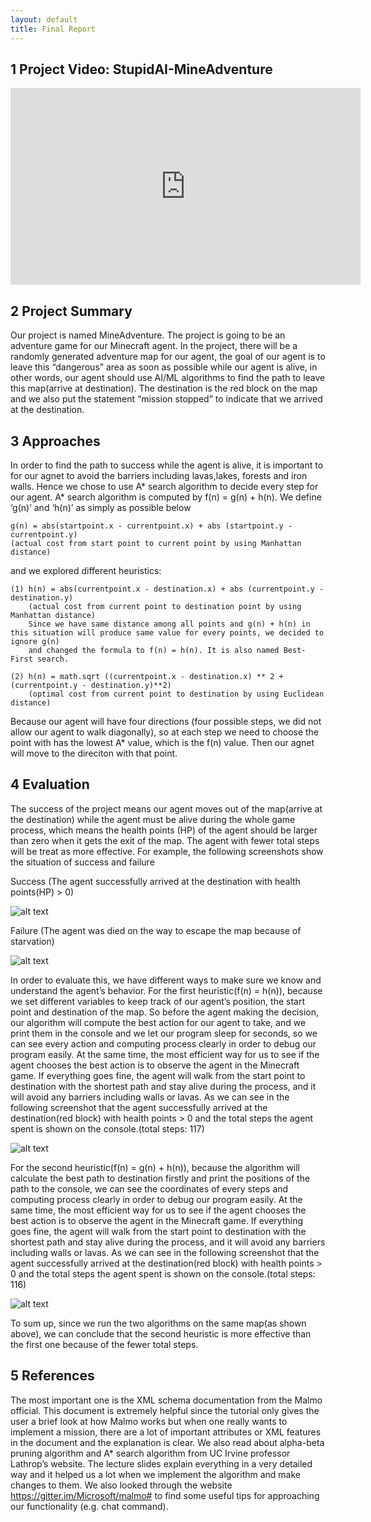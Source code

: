 ```yaml
---
layout: default
title: Final Report
---
```

## 1 Project Video: StupidAI-MineAdventure
<iframe width="560" height="315" src="https://www.youtube.com/embed/B1NqXZ9eaCw" frameborder="0" allow="accelerometer; autoplay; encrypted-media; gyroscope; picture-in-picture" allowfullscreen></iframe>

## 2 Project Summary

Our project is named MineAdventure. The project is going to be an adventure game for our Minecraft agent. In the project, there will be a randomly generated adventure map 
for our agent, the goal of our agent is to leave this “dangerous” area as soon as possible while our agent is alive, in other words, our agent should use AI/ML algorithms 
to find the path to leave this map(arrive at destination). The destination is the red block on the map and we also put the statement “mission stopped” to indicate that we 
arrived at the destination.

## 3 Approaches

In order to find the path to success while the agent is alive, it is important to for our agnet to avoid the barriers including lavas,lakes, forests and iron walls. Hence we 
chose to use A* search algorithm to decide every step for our agent. 
A* search algorithm is computed by f(n) = g(n) + h(n). We define ‘g(n)’ and ‘h(n)’ as simply as possible below
	
	g(n) = abs(startpoint.x - currentpoint.x) + abs (startpoint.y - currentpoint.y)
	(actual cost from start point to current point by using Manhattan distance)
	
and we explored different heuristics:

	(1) h(n) = abs(currentpoint.x - destination.x) + abs (currentpoint.y - destination.y)
		(actual cost from current point to destination point by using Manhattan distance)
		Since we have same distance among all points and g(n) + h(n) in this situation will produce same value for every points, we decided to ignore g(n)
		and changed the formula to f(n) = h(n). It is also named Best-First search. 
	
	(2) h(n) = math.sqrt ((currentpoint.x - destination.x) ** 2 + (currentpoint.y - destination.y)**2)
		(optimal cost from current point to destination by using Euclidean distance)

Because our agent will have four directions (four possible steps, we did not allow our agent to walk diagonally), so at each step we need to choose the point with has the lowest
A* value, which is the f(n) value. Then our agnet will move to the direciton with that point. 

## 4 Evaluation

The success of the project means our agent moves out of the map(arrive at the destination) while the agent must be alive during the whole game process, which means the health points
(HP) of the agent should be larger than zero when it gets the exit of the map. The agent with fewer total steps will be treat as more effective.
For example, the following screenshots show the situation of success and failure
 
Success (The agent successfully arrived at the destination with health points(HP) > 0)

![alt text](https://github.com/YizhuoWu/StupidAI-MineAdventure/blob/master/docs/arts/Evaluation/complexA.png?raw=true"complexA")

Failure (The agent was died on the way to escape the map because of starvation)

![alt text](https://github.com/YizhuoWu/StupidAI-MineAdventure/blob/master/docs/arts/Evaluation/complexB.png?raw=true"complexB")

In order to evaluate this, we have different ways to make sure we know and understand the agent’s behavior.
For the first heuristic(f(n) = h(n)), because we set different variables to keep track of our agent’s position, the start point and destination of the map. So before the agent making 
the decision, our algorithm will compute the best action for our agent to take, and we print them in the console and we let our program sleep for seconds, so we can see every action 
and computing process clearly in order to debug our program easily. At the same time, the most efficient way for us to see if the agent chooses the best action is to observe the agent 
in the Minecraft game. If everything goes fine, the agent will walk from the start point to destination with the shortest path and stay alive during the process, and it will avoid any
barriers including walls or lavas. 
As we can see in the following screenshot that the agent successfully arrived at the destination(red block) with health points > 0 and the total steps the agent spent is shown on the 
console.(total steps: 117)
 
![alt text](https://github.com/YizhuoWu/StupidAI-MineAdventure/blob/master/docs/arts/Evaluation/normalB.png?raw=true"normalB")


For the second heuristic(f(n) = g(n) + h(n)), because the algorithm will calculate the best path to destination firstly and print the positions of the path to the console, we can see 
the coordinates of every steps and computing process clearly in order to debug our program easily. At the same time, the most efficient way for us to see if the agent chooses the best 
action is to observe the agent in the Minecraft game. If everything goes fine, the agent will walk from the start point to destination with the shortest path and stay alive during the
process, and it will avoid any barriers including walls or lavas.
As we can see in the following screenshot that the agent successfully arrived at the destination(red block) with health points > 0 and the total steps the agent spent is shown on the 
console.(total steps: 116)

![alt text](https://github.com/YizhuoWu/StupidAI-MineAdventure/blob/master/docs/arts/Evaluation/normalA.png?raw=true"normalA")


To sum up, since we run the two algorithms on the same map(as shown above), we can conclude that the second heuristic is more effective than the first one because of the fewer 
total steps.
## 5 References
The most important one is the XML schema documentation from the Malmo official. This document is extremely helpful since the tutorial only gives the user a brief look at how 
Malmo works but when one really wants to implement a mission, there are a lot of important attributes or XML features in the document and the explanation is clear.
We also read about alpha-beta pruning algorithm and A* search algorithm from UC Irvine professor Lathrop’s website. The lecture slides explain everything in a very detailed way 
and it helped us a lot when we implement the algorithm and make changes to them.
We also looked through the website https://gitter.im/Microsoft/malmo# to find some useful tips for approaching our functionality (e.g. chat command).
